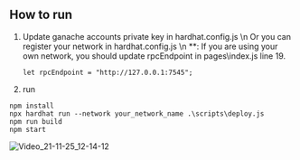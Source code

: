 ## How to run

1. Update ganache accounts private key in hardhat.config.js \n
   Or you can register your network in hardhat.config.js \n
   **: If you are using your own network, you should update rpcEndpoint in pages\index.js line 19.
   ```
   let rpcEndpoint = "http://127.0.0.1:7545";
   ```

2. run 
``` 
npm install 
npx hardhat run --network your_network_name .\scripts\deploy.js
npm run build
npm start
```

![Video_21-11-25_12-14-12](https://user-images.githubusercontent.com/37606416/143383889-71c62b8c-a6c7-4662-9fa2-45498dac0b9a.gif)

